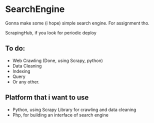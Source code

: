 # SearchEngine
Gonna make some (i hope) simple search engine. For assignment tho.

ScrapingHub, if you look for periodic deploy

## To do:

* Web Crawling (Done, using Scrapy, python)
* Data Cleaning
* Indexing
* Query
* Or any other.

## Platform that i want to use

* Python, using Scrapy Library for crawling and data cleaning
* Php, for building an interface of search engine

